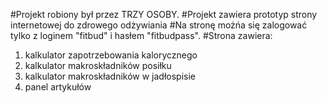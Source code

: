 #Projekt robiony był przez TRZY OSOBY.
#Projekt zawiera prototyp strony internetowej do zdrowego odżywiania
#Na stronę możńa się zalogować tylko z loginem "fitbud" i hasłem "fitbudpass".
#Strona zawiera:
1) kalkulator zapotrzebowania kalorycznego
2) kalkulator makroskładników posiłku
3) kalkulator makroskładników w jadłospisie
4) panel artykułów
